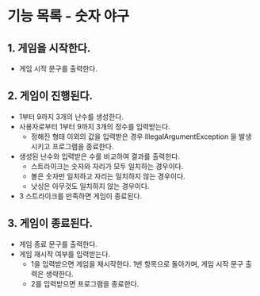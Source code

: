# 기능 목록 - 숫자 야구

## 1. 게임을 시작한다.
- 게임 시작 문구를 출력한다.
## 2. 게임이 진행된다.
- 1부터 9까지 3개의 난수를 생성한다.
- 사용자로부터 1부터 9까지 3개의 정수를 입력받는다.
  - 정해진 형태 이외의 값을 입력받은 경우 IllegalArgumentException 을 발생시키고 프로그램을 종료한다.
- 생성된 난수와 입력받은 수를 비교하여 결과를 출력한다.
  - 스트라이크는 숫자와 자리가 모두 일치하는 경우이다.
  - 볼은 숫자만 일치하고 자리는 일치하지 않는 경우이다.
  - 낫싱은 아무것도 일치하지 않는 경우이다.
- 3 스트라이크를 만족하면 게임이 종료된다.
## 3. 게임이 종료된다.
  - 게임 종료 문구를 출력한다.
  - 게임 재시작 여부를 입력받는다.
    - 1을 입력받으면 게임을 재시작한다. 1번 항목으로 돌아가며, 게임 시작 문구 출력은 생략한다.
    - 2를 입력받으면 프로그램을 종료한다.
